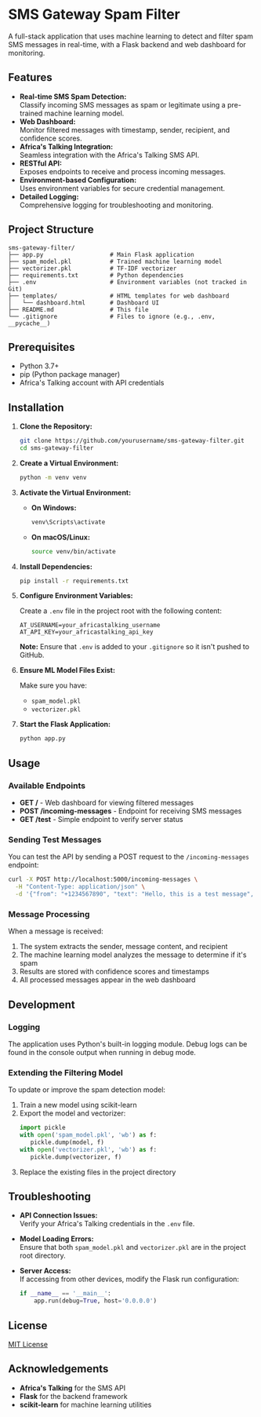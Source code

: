 # SMS Gateway Spam Filter

A full-stack application that uses machine learning to detect and filter spam SMS messages in real-time, with a Flask backend and web dashboard for monitoring.

## Features

- **Real-time SMS Spam Detection:**  
  Classify incoming SMS messages as spam or legitimate using a pre-trained machine learning model.
- **Web Dashboard:**  
  Monitor filtered messages with timestamp, sender, recipient, and confidence scores.
- **Africa's Talking Integration:**  
  Seamless integration with the Africa's Talking SMS API.
- **RESTful API:**  
  Exposes endpoints to receive and process incoming messages.
- **Environment-based Configuration:**  
  Uses environment variables for secure credential management.
- **Detailed Logging:**  
  Comprehensive logging for troubleshooting and monitoring.

## Project Structure

```
sms-gateway-filter/
├── app.py                   # Main Flask application
├── spam_model.pkl           # Trained machine learning model
├── vectorizer.pkl           # TF-IDF vectorizer 
├── requirements.txt         # Python dependencies
├── .env                     # Environment variables (not tracked in Git)
├── templates/               # HTML templates for web dashboard
│   └── dashboard.html       # Dashboard UI
├── README.md                # This file
└── .gitignore               # Files to ignore (e.g., .env, __pycache__)
```

## Prerequisites

- Python 3.7+
- pip (Python package manager)
- Africa's Talking account with API credentials

## Installation

1. **Clone the Repository:**

   ```bash
   git clone https://github.com/yourusername/sms-gateway-filter.git
   cd sms-gateway-filter
   ```

2. **Create a Virtual Environment:**

   ```bash
   python -m venv venv
   ```

3. **Activate the Virtual Environment:**

   - **On Windows:**

     ```bash
     venv\Scripts\activate
     ```

   - **On macOS/Linux:**

     ```bash
     source venv/bin/activate
     ```

4. **Install Dependencies:**

   ```bash
   pip install -r requirements.txt
   ```

5. **Configure Environment Variables:**

   Create a `.env` file in the project root with the following content:

   ```env
   AT_USERNAME=your_africastalking_username
   AT_API_KEY=your_africastalking_api_key
   ```

   **Note:** Ensure that `.env` is added to your `.gitignore` so it isn't pushed to GitHub.

6. **Ensure ML Model Files Exist:**
   
   Make sure you have:
   - `spam_model.pkl`
   - `vectorizer.pkl`

7. **Start the Flask Application:**

   ```bash
   python app.py
   ```

## Usage

### Available Endpoints

- **GET /** - Web dashboard for viewing filtered messages
- **POST /incoming-messages** - Endpoint for receiving SMS messages
- **GET /test** - Simple endpoint to verify server status

### Sending Test Messages

You can test the API by sending a POST request to the `/incoming-messages` endpoint:

```bash
curl -X POST http://localhost:5000/incoming-messages \
  -H "Content-Type: application/json" \
  -d '{"from": "+1234567890", "text": "Hello, this is a test message", "to": "+0987654321"}'
```

### Message Processing

When a message is received:
1. The system extracts the sender, message content, and recipient
2. The machine learning model analyzes the message to determine if it's spam
3. Results are stored with confidence scores and timestamps
4. All processed messages appear in the web dashboard

## Development

### Logging

The application uses Python's built-in logging module. Debug logs can be found in the console output when running in debug mode.

### Extending the Filtering Model

To update or improve the spam detection model:

1. Train a new model using scikit-learn
2. Export the model and vectorizer:
   ```python
   import pickle
   with open('spam_model.pkl', 'wb') as f:
      pickle.dump(model, f)
   with open('vectorizer.pkl', 'wb') as f:
      pickle.dump(vectorizer, f)
   ```
3. Replace the existing files in the project directory

## Troubleshooting

- **API Connection Issues:**  
  Verify your Africa's Talking credentials in the `.env` file.

- **Model Loading Errors:**  
  Ensure that both `spam_model.pkl` and `vectorizer.pkl` are in the project root directory.

- **Server Access:**  
  If accessing from other devices, modify the Flask run configuration:
  ```python
  if __name__ == '__main__':
      app.run(debug=True, host='0.0.0.0')
  ```

## License

[MIT License](LICENSE)

## Acknowledgements

- **Africa's Talking** for the SMS API
- **Flask** for the backend framework
- **scikit-learn** for machine learning utilities
